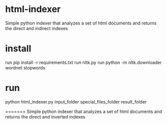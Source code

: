 # html-indexer
Simple python indexer that analyzes a set of html documents and returns the direct and indirect indexes

# install
run pip install -r requirements.txt
run nltk.py 
run python -m nltk.downloader wordnet stopwords

# run 
python html_indexer.py input_folder special_files_folder result_folder

=======
Simple python indexer that analyzes a set of html documents and returns the direct and inverted indexes
